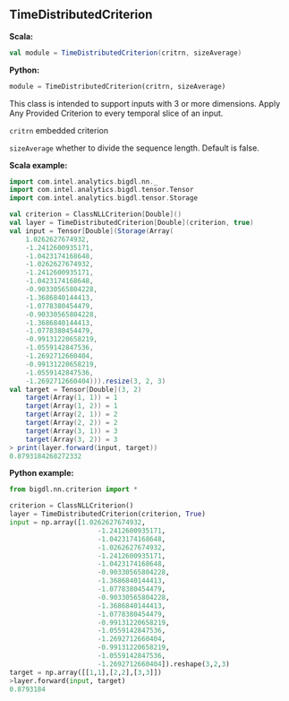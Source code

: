 ## TimeDistributedCriterion ##

**Scala:**
```scala
val module = TimeDistributedCriterion(critrn, sizeAverage)
```
**Python:**
```python
module = TimeDistributedCriterion(critrn, sizeAverage)
```

This class is intended to support inputs with 3 or more dimensions.
Apply Any Provided Criterion to every temporal slice of an input.
  
`critrn` embedded criterion

`sizeAverage` whether to divide the sequence length. Default is false.

**Scala example:**
```scala
import com.intel.analytics.bigdl.nn._
import com.intel.analytics.bigdl.tensor.Tensor
import com.intel.analytics.bigdl.tensor.Storage

val criterion = ClassNLLCriterion[Double]()
val layer = TimeDistributedCriterion[Double](criterion, true)
val input = Tensor[Double](Storage(Array(
    1.0262627674932,
    -1.2412600935171,
    -1.0423174168648,
    -1.0262627674932,
    -1.2412600935171,
    -1.0423174168648,
    -0.90330565804228,
    -1.3686840144413,
    -1.0778380454479,
    -0.90330565804228,
    -1.3686840144413,
    -1.0778380454479,
    -0.99131220658219,
    -1.0559142847536,
    -1.2692712660404,
    -0.99131220658219,
    -1.0559142847536,
    -1.2692712660404))).resize(3, 2, 3)
val target = Tensor[Double](3, 2)
    target(Array(1, 1)) = 1
    target(Array(1, 2)) = 1
    target(Array(2, 1)) = 2
    target(Array(2, 2)) = 2
    target(Array(3, 1)) = 3
    target(Array(3, 2)) = 3
> print(layer.forward(input, target))
0.8793184268272332
```

**Python example:**
```python
from bigdl.nn.criterion import *

criterion = ClassNLLCriterion()
layer = TimeDistributedCriterion(criterion, True)
input = np.array([1.0262627674932,
                      -1.2412600935171,
                      -1.0423174168648,
                      -1.0262627674932,
                      -1.2412600935171,
                      -1.0423174168648,
                      -0.90330565804228,
                      -1.3686840144413,
                      -1.0778380454479,
                      -0.90330565804228,
                      -1.3686840144413,
                      -1.0778380454479,
                      -0.99131220658219,
                      -1.0559142847536,
                      -1.2692712660404,
                      -0.99131220658219,
                      -1.0559142847536,
                      -1.2692712660404]).reshape(3,2,3)
target = np.array([[1,1],[2,2],[3,3]])                      
>layer.forward(input, target)
0.8793184
```